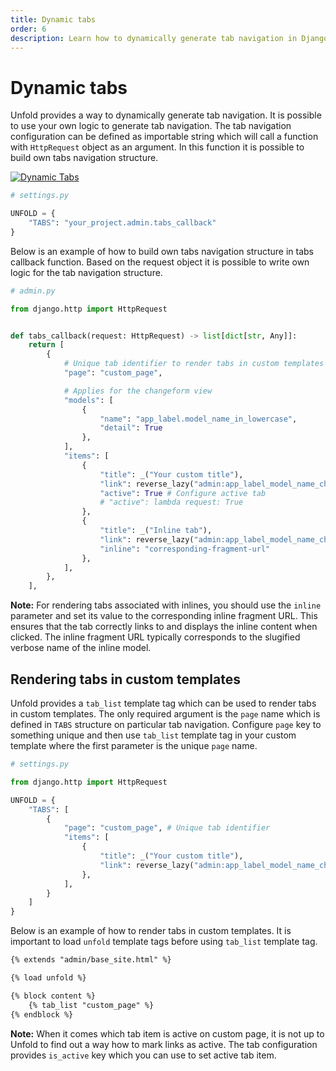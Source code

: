 ```yaml
---
title: Dynamic tabs
order: 6
description: Learn how to dynamically generate tab navigation in Django Unfold admin using custom callbacks and render tabs in custom templates.
---
```


# Dynamic tabs

Unfold provides a way to dynamically generate tab navigation. It is possible to use your own logic to generate tab navigation. The tab navigation configuration can be defined as importable string which will call a function with `HttpRequest` object as an argument. In this function it is possible to build own tabs navigation structure.

[![Dynamic Tabs](/static/docs/tabs/dynamic-tabs.webp)](/static/docs/tabs/dynamic-tabs.webp)

```python
# settings.py

UNFOLD = {
    "TABS": "your_project.admin.tabs_callback"
}
```

Below is an example of how to build own tabs navigation structure in tabs callback function. Based on the request object it is possible to write own logic for the tab navigation structure.

```python
# admin.py

from django.http import HttpRequest


def tabs_callback(request: HttpRequest) -> list[dict[str, Any]]:
    return [
        {
            # Unique tab identifier to render tabs in custom templates
            "page": "custom_page",

            # Applies for the changeform view
            "models": [
                {
                    "name": "app_label.model_name_in_lowercase",
                    "detail": True
                },
            ],
            "items": [
                {
                    "title": _("Your custom title"),
                    "link": reverse_lazy("admin:app_label_model_name_changelist"),
                    "active": True # Configure active tab
                    # "active": lambda request: True
                },
                {
                    "title": _("Inline tab"),
                    "link": reverse_lazy("admin:app_label_model_name_changelist"),
                    "inline": "corresponding-fragment-url"
                },
            ],
        },
    ],
```

**Note:** For rendering tabs associated with inlines, you should use the `inline` parameter and set its value to the corresponding inline fragment URL. This ensures that the tab correctly links to and displays the inline content when clicked. The inline fragment URL typically corresponds to the slugified verbose name of the inline model.

## Rendering tabs in custom templates

Unfold provides a `tab_list` template tag which can be used to render tabs in custom templates. The only required argument is the `page` name which is defined in `TABS` structure on particular tab navigation. Configure `page` key to something unique and then use `tab_list` template tag in your custom template where the first parameter is the unique `page` name.

```python
# settings.py

from django.http import HttpRequest

UNFOLD = {
    "TABS": [
        {
            "page": "custom_page", # Unique tab identifier
            "items": [
                {
                    "title": _("Your custom title"),
                    "link": reverse_lazy("admin:app_label_model_name_changelist"),
                },
            ],
        }
    ]
}
```

Below is an example of how to render tabs in custom templates. It is important to load `unfold` template tags before using `tab_list` template tag.

```html
{% extends "admin/base_site.html" %}

{% load unfold %}

{% block content %}
    {% tab_list "custom_page" %}
{% endblock %}
```

**Note:** When it comes which tab item is active on custom page, it is not up to Unfold to find out a way how to mark links as active. The tab configuration provides `is_active` key which you can use to set active tab item.
